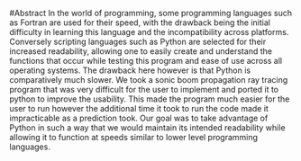 #Abstract
In the world of programming, some programming languages such as Fortran are used for their speed, with the drawback being the initial difficulty in learning this language and the incompatibility across platforms. Conversely scripting languages such as Python are selected for their increased readability, allowing one to easily create and understand the functions that occur while testing this program and ease of use across all operating systems. The drawback here however is that Python is comparatively much slower. We took a sonic boom propagation ray tracing program that was very difficult for the user to implement and ported it to python to improve the usability. This made the program much easier for the user to run however the additional time it took to run the code made it impracticable as a prediction took. Our goal was to take advantage of Python in such a way that we would maintain its intended readability while allowing it to function at speeds similar to lower level programming languages.
